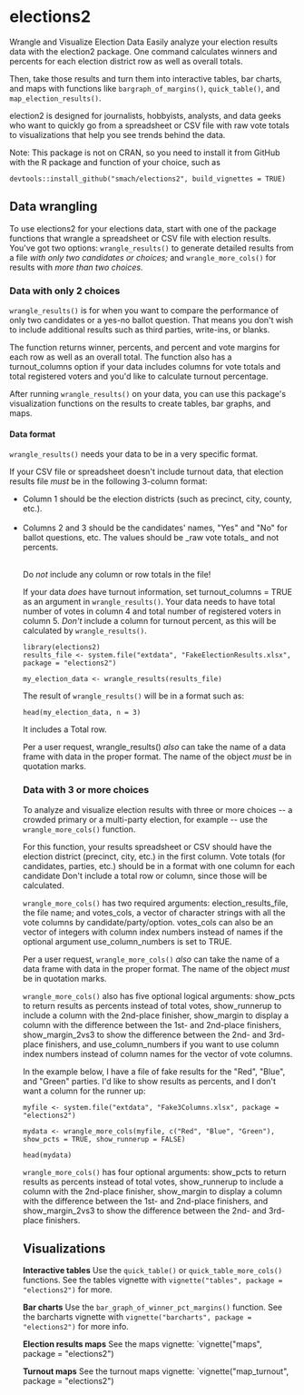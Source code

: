 # elections2
Wrangle and Visualize Election Data 
Easily analyze your election results data with the election2 package. One command calculates winners and percents for each election district row as well as overall totals.

Then, take those results and turn them into interactive tables, bar charts, and maps with functions like `bargraph_of_margins()`, `quick_table()`, and `map_election_results()`.

election2 is designed for journalists, hobbyists, analysts, and data geeks who want to quickly go from a spreadsheet or CSV file with raw vote totals to visualizations that help you see trends behind the data.

Note: This package is not on CRAN, so you need to install it from GitHub with the R package and function of your choice, such as

`devtools::install_github("smach/elections2", build_vignettes = TRUE)`


## Data wrangling

To use elections2 for your elections data, start with one of the package functions that wrangle a spreadsheet or CSV file with election results. You've got two options: `wrangle_results()` to generate detailed results from a file _with only two candidates or choices;_ and `wrangle_more_cols()` for results with _more than two choices._

### Data with only 2 choices

`wrangle_results()` is for when you want to compare the performance of only two candidates or a yes-no ballot question. That means you don't wish to include additional results such as third parties, write-ins, or blanks.

The function returns winner, percents, and percent and vote margins  for each row as well as an overall total. The function also has a turnout_columns option if your data includes columns for vote totals and total registered voters and you'd like to calculate turnout percentage.

After running `wrangle_results()` on your data, you can use this package's visualization functions on the results to create tables, bar graphs, and maps.

#### Data format

`wrangle_results()` needs your data to be in a very specific format.

If your CSV file or spreadsheet doesn't include turnout data, that election results file _must_ be in the following 3-column format:

<ul><li>Column 1 should be the election districts (such as precinct, city, county, etc.).</li><br />
<li>Columns 2 and 3 should be the candidates' names, "Yes" and "No" for ballot questions, etc. The values should be _raw vote totals_ and not percents.</li></br />

Do _not_ include any column or row totals in the file!

If your data _does_ have turnout information, set turnout_columns = TRUE as an argument in `wrangle_results()`. Your data needs to have total number of votes in column 4 and total number of registered voters in column 5. _Don't_ include a column for turnout percent, as this will be calculated by `wrangle_results()`.

```{r import_results}
library(elections2)
results_file <- system.file("extdata", "FakeElectionResults.xlsx", package = "elections2")

my_election_data <- wrangle_results(results_file)

```

The result of `wrangle_results()` will be in a format such as:

```{r viewdata }
head(my_election_data, n = 3)

```

It includes a Total row.

Per a user request, wrangle_results() _also_ can take the name of a data frame with data in the proper format. The name of the object _must_ be in quotation marks.

### Data with 3 or more choices

To analyze and visualize election results with three or more choices -- a crowded primary or a multi-party election, for example -- use the `wrangle_more_cols()` function. 

For this function, your results spreadsheet or CSV should have the election district (precinct, city, etc.) in the first column. Vote totals (for candidates, parties, etc.) should be in a format with one column for each candidate Don't include a total row or column, since those will be calculated.

`wrangle_more_cols()` has two required arguments: election_results_file, the file name; and votes_cols, a vector of character strings with all the vote columns by candidate/party/option. votes_cols can also be an vector of integers with column index numbers instead of names if the optional argument use_column_numbers is set to TRUE.

Per a user request, `wrangle_more_cols()` _also_ can take the name of a data frame with data in the proper format. The name of the object _must_ be in quotation marks.

`wrangle_more_cols()` also has five optional logical arguments: show_pcts to return results as percents instead of total votes, show_runnerup to include a column with the 2nd-place finisher, show_margin to display a column with the difference between the 1st- and 2nd-place finishers,  show_margin_2vs3 to show the difference between the 2nd- and 3rd-place finishers, and use_column_numbers if you want to use column index numbers instead of column names for the vector of vote columns.

In the example below, I have a file of fake results for the "Red", "Blue", and "Green" parties. I'd like to show results as percents, and I don't want a column for the runner up:

```{r}
myfile <- system.file("extdata", "Fake3Columns.xlsx", package = "elections2")

mydata <- wrangle_more_cols(myfile, c("Red", "Blue", "Green"), show_pcts = TRUE, show_runnerup = FALSE)

head(mydata)

```

`wrangle_more_cols()` has four optional arguments: show_pcts to return results as percents instead of total votes, show_runnerup to include a column with the 2nd-place finisher, show_margin to display a column with the difference between the 1st- and 2nd-place finishers, and show_margin_2vs3 to show the difference between the 2nd- and 3rd-place finishers. 

## Visualizations

**Interactive tables** Use the `quick_table()` or `quick_table_more_cols()` functions. See the tables vignette with `vignette("tables", package = "elections2")` for more.

**Bar charts** Use the `bar_graph_of_winner_pct_margins()` function. See the barcharts vignette with `vignette("barcharts", package = "elections2")` for more info.

**Election results maps** See the maps vignette: `vignette("maps", package = "elections2")

**Turnout maps** See the turnout maps vignette: `vignette("map_turnout", package = "elections2")



